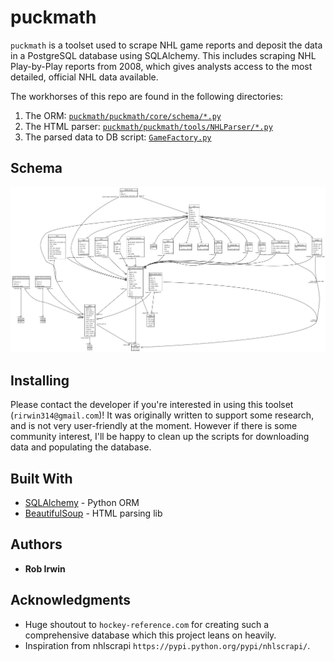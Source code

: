 # puckmath

`puckmath` is a toolset used to scrape NHL game reports and deposit the data in a PostgreSQL database using SQLAlchemy. This includes scraping NHL Play-by-Play reports from 2008, which gives analysts access to the most detailed, official NHL data available.

The workhorses of this repo are found in the following directories:
1. The ORM: [`puckmath/puckmath/core/schema/*.py`](https://github.com/rirwin314/puckmath/tree/master/puckmath/core/schema)
2. The HTML parser: [`puckmath/puckmath/tools/NHLParser/*.py`](https://github.com/rirwin314/puckmath/tree/master/puckmath/core/tools/NHLParser)
3. The parsed data to DB script: [`GameFactory.py`](https://github.com/rirwin314/puckmath/blob/master/puckmath/core/builder/GameFactory.py)

## Schema

![Database schema](https://github.com/rirwin314/puckmath/blob/master/schema.png?raw=true)

## Installing

Please contact the developer if you're interested in using this toolset (`rirwin314@gmail.com`)! It was originally written to support some research, and is not very user-friendly at the moment. However if there is some community interest, I'll be happy to clean up the scripts for downloading data and populating the database.

## Built With

* [SQLAlchemy](https://www.sqlalchemy.org/) - Python ORM
* [BeautifulSoup](https://www.crummy.com/software/BeautifulSoup/) - HTML parsing lib

## Authors

* **Rob Irwin**

## Acknowledgments

* Huge shoutout to `hockey-reference.com` for creating such a comprehensive database which this project leans on heavily.
* Inspiration from nhlscrapi `https://pypi.python.org/pypi/nhlscrapi/`.
